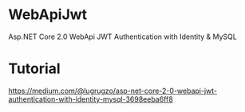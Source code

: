 # WebApiJwt
Asp.NET Core 2.0 WebApi JWT Authentication with Identity &amp; MySQL

# Tutorial
https://medium.com/@lugrugzo/asp-net-core-2-0-webapi-jwt-authentication-with-identity-mysql-3698eeba6ff8
